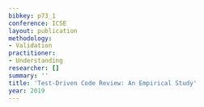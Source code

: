 ```yaml
---
bibkey: p73_1
conference: ICSE
layout: publication
methodology:
- Validation
practitioner:
- Understanding
researcher: []
summary: ''
title: 'Test-Driven Code Review: An Empirical Study'
year: 2019
---
```


